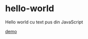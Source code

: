 # hello-world
Hello world cu text pus din JavaScript

[demo](https://vladclince.github.io/hello-world/)
